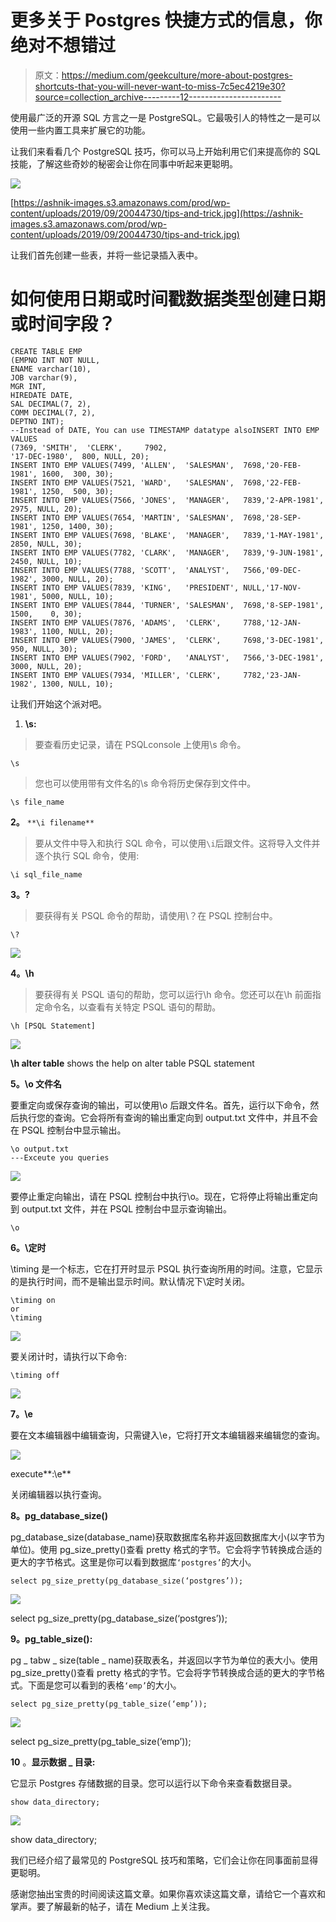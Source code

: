 # 更多关于 Postgres 快捷方式的信息，你绝对不想错过

> 原文：<https://medium.com/geekculture/more-about-postgres-shortcuts-that-you-will-never-want-to-miss-7c5ec4219e30?source=collection_archive---------12----------------------->

使用最广泛的开源 SQL 方言之一是 PostgreSQL。它最吸引人的特性之一是可以使用一些内置工具来扩展它的功能。

让我们来看看几个 PostgreSQL 技巧，你可以马上开始利用它们来提高你的 SQL 技能，了解这些奇妙的秘密会让你在同事中听起来更聪明。

![](img/dbaababbb5b597e606cbbe539a105f8e.png)

[https://ashnik-images.s3.amazonaws.com/prod/wp-content/uploads/2019/09/20044730/tips-and-trick.jpg](https://ashnik-images.s3.amazonaws.com/prod/wp-content/uploads/2019/09/20044730/tips-and-trick.jpg)

让我们首先创建一些表，并将一些记录插入表中。

# 如何使用日期或时间戳数据类型创建日期或时间字段？

```
CREATE TABLE EMP
(EMPNO INT NOT NULL,
ENAME varchar(10),
JOB varchar(9),
MGR INT,
HIREDATE DATE,
SAL DECIMAL(7, 2),
COMM DECIMAL(7, 2),
DEPTNO INT);
--Instead of DATE, You can use TIMESTAMP datatype alsoINSERT INTO EMP VALUES
(7369, 'SMITH',  'CLERK',     7902,
'17-DEC-1980',  800, NULL, 20);
INSERT INTO EMP VALUES(7499, 'ALLEN',  'SALESMAN',  7698,'20-FEB-1981', 1600,  300, 30);
INSERT INTO EMP VALUES(7521, 'WARD',   'SALESMAN',  7698,'22-FEB-1981', 1250,  500, 30);
INSERT INTO EMP VALUES(7566, 'JONES',  'MANAGER',   7839,'2-APR-1981',  2975, NULL, 20);
INSERT INTO EMP VALUES(7654, 'MARTIN', 'SALESMAN',  7698,'28-SEP-1981', 1250, 1400, 30);
INSERT INTO EMP VALUES(7698, 'BLAKE',  'MANAGER',   7839,'1-MAY-1981',  2850, NULL, 30);
INSERT INTO EMP VALUES(7782, 'CLARK',  'MANAGER',   7839,'9-JUN-1981',  2450, NULL, 10);
INSERT INTO EMP VALUES(7788, 'SCOTT',  'ANALYST',   7566,'09-DEC-1982', 3000, NULL, 20);
INSERT INTO EMP VALUES(7839, 'KING',   'PRESIDENT', NULL,'17-NOV-1981', 5000, NULL, 10);
INSERT INTO EMP VALUES(7844, 'TURNER', 'SALESMAN',  7698,'8-SEP-1981',  1500,    0, 30);
INSERT INTO EMP VALUES(7876, 'ADAMS',  'CLERK',     7788,'12-JAN-1983', 1100, NULL, 20);
INSERT INTO EMP VALUES(7900, 'JAMES',  'CLERK',     7698,'3-DEC-1981',   950, NULL, 30);
INSERT INTO EMP VALUES(7902, 'FORD',   'ANALYST',   7566,'3-DEC-1981',  3000, NULL, 20);
INSERT INTO EMP VALUES(7934, 'MILLER', 'CLERK',     7782,'23-JAN-1982', 1300, NULL, 10);
```

让我们开始这个派对吧。

1.  **\s:**

> 要查看历史记录，请在 PSQLconsole 上使用\s 命令。

```
\s
```

> 您也可以使用带有文件名的\s 命令将历史保存到文件中。

```
\s file_name
```

**2。** `**\i filename**`

> 要从文件中导入和执行 SQL 命令，可以使用`\i`后跟文件。这将导入文件并逐个执行 SQL 命令，使用:

```
\i sql_file_name
```

**3。\?**

> 要获得有关 PSQL 命令的帮助，请使用\？在 PSQL 控制台中。

```
\?
```

![](img/3b0fd3b22749d9c6c363825e45a123df.png)

**4。\h**

> 要获得有关 PSQL 语句的帮助，您可以运行\h 命令。您还可以在\h 前面指定命令名，以查看有关特定 PSQL 语句的帮助。

```
\h [PSQL Statement]
```

![](img/5339634df74234ede54143ecda934b36.png)

**\h alter table** shows the help on alter table PSQL statement

**5。\o 文件名**

要重定向或保存查询的输出，可以使用\o 后跟文件名。首先，运行以下命令，然后执行您的查询。它会将所有查询的输出重定向到 output.txt 文件中，并且不会在 PSQL 控制台中显示输出。

```
\o output.txt
---Exceute you queries
```

![](img/cfbf41ffb7688c91971948fe08954503.png)

要停止重定向输出，请在 PSQL 控制台中执行\o。现在，它将停止将输出重定向到 output.txt 文件，并在 PSQL 控制台中显示查询输出。

```
\o
```

**6。\定时**

\timing 是一个标志，它在打开时显示 PSQL 执行查询所用的时间。注意，它显示的是执行时间，而不是输出显示时间。默认情况下\定时关闭。

```
\timing on
or 
\timing
```

![](img/3f8efdc2e9a23ec9215413325c036363.png)

要关闭计时，请执行以下命令:

```
\timing off
```

![](img/7386ee1d3a30055c21a6ea6df11f53d4.png)

**7。\e**

要在文本编辑器中编辑查询，只需键入\e，它将打开文本编辑器来编辑您的查询。

![](img/22273061129d253bf1e6e2c5905cee48.png)

execute**:\e**

关闭编辑器以执行查询。

**8。pg_database_size()**

pg_database_size(database_name)获取数据库名称并返回数据库大小(以字节为单位)。使用 pg_size_pretty()查看 pretty 格式的字节。它会将字节转换成合适的更大的字节格式。这里是你可以看到数据库`‘postgres’`的大小。

```
select pg_size_pretty(pg_database_size(‘postgres’));
```

![](img/037b49249f9ee0e74122662144e92229.png)

select pg_size_pretty(pg_database_size(‘postgres’));

**9。pg_table_size():**

pg _ tabw _ size(table _ name)获取表名，并返回以字节为单位的表大小。使用 pg_size_pretty()查看 pretty 格式的字节。它会将字节转换成合适的更大的字节格式。下面是您可以看到的表格`‘emp’`的大小。

```
select pg_size_pretty(pg_table_size(‘emp’));
```

![](img/c1999c58f1a78c1edecc92c0fa278999.png)

select pg_size_pretty(pg_table_size(‘emp’));

**10** 。**显示数据 _ 目录:**

它显示 Postgres 存储数据的目录。您可以运行以下命令来查看数据目录。

```
show data_directory;
```

![](img/261c82d1a57e25177fd3c1d7a69a563f.png)

show data_directory;

我们已经介绍了最常见的 PostgreSQL 技巧和策略，它们会让你在同事面前显得更聪明。

感谢您抽出宝贵的时间阅读这篇文章。如果你喜欢读这篇文章，请给它一个喜欢和掌声。要了解最新的帖子，请在 Medium 上关注我。